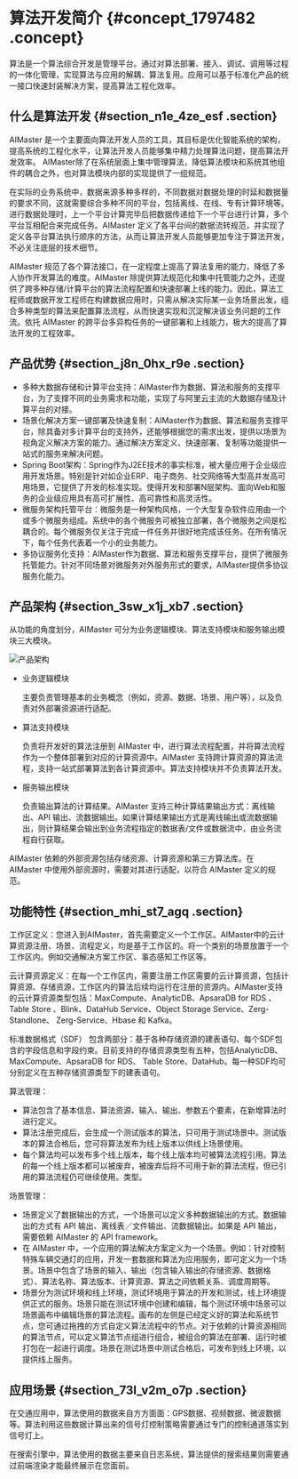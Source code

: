 # 算法开发简介 {#concept_1797482 .concept}

算法是一个算法综合开发是管理平台。通过对算法部署、接入、调试、调用等过程的一体化管理，实现算法与应用的解耦、算法复用。应用可以基于标准化产品的统一接口快速封装解决方案，提高算法工程化效率。

## 什么是算法开发 {#section_n1e_4ze_esf .section}

AIMaster 是一个主要面向算法开发人员的工具，其目标是优化智能系统的架构，提高系统的工程化水平，让算法开发人员能够集中精力处理算法问题，提高算法开发效率。 AIMaster除了在系统层面上集中管理算法，降低算法模块和系统其他组件的耦合之外，也对算法模块内部的实现提供了一组规范。

在实际的业务系统中，数据来源多种多样的，不同数据对数据处理的时延和数据量的要求不同，这就需要综合多种不同的平台，包括离线、在线、专有计算环境等。进行数据处理时，上一个平台计算完毕后把数据传递给下一个平台进行计算，多个平台互相配合来完成任务。AIMaster 定义了各平台间的数据流转规范，并实现了定义各平台算法执行顺序的方法，从而让算法开发人员能够更加专注于算法开发，不必关注底层的技术细节。

AIMaster 规范了各个算法接口，在一定程度上提高了算法复用的能力，降低了多人协作开发算法的难度。AIMaster 除提供算法规范化和集中托管能力之外，还提供了跨多种存储/计算平台的算法流程配置和快速部署上线的能力。因此，算法工程师或数据开发工程师在构建数据应用时，只需从解决实际某一业务场景出发，组合多种类型的算法来配置算法流程，从而快速实现和沉淀解决该业务问题的工作流。依托 AIMaster 的跨平台多异构任务的一键部署和上线能力，极大的提高了算法开发的工程效率。

## 产品优势 {#section_j8n_0hx_r9e .section}

-   多种大数据存储和计算平台支持：AIMaster作为数据、算法和服务的支撑平台，为了支撑不同的业务需求和功能，实现了与阿里云主流的大数据存储及计算平台的对接。
-   场景化解决方案一键部署及快速复制：AIMaster作为数据、算法和服务支撑平台，除具备对多计算平台的支持外，还能够根据您的需求出发，提供以场景为视角定义解决方案的能力。通过解决方案定义、快速部署、复制等功能提供一站式的服务来解决问题。
-   Spring Boot架构：Spring作为J2EE技术的事实标准，被大量应用于企业级应用开发场景。特别是针对如企业ERP、电子商务、社交网络等大型高并发高可用场景，它提供了开发的标准实现。使得开发和部署N层架构、面向Web和服务的企业级应用具有高可扩展性、高可靠性和高灵活性。
-   微服务架构托管平台：微服务是一种架构风格，一个大型复杂软件应用由一个或多个微服务组成。系统中的各个微服务可被独立部署，各个微服务之间是松耦合的。每个微服务仅关注于完成一件任务并很好地完成该任务。在所有情况下，每个任务代表着一个小的业务能力。
-   多协议服务化支持：AIMaster作为数据、算法和服务支撑平台，提供了微服务托管能力。针对不同场景对微服务对外服务形式的要求，AIMaster提供多协议服务化能力。

## 产品架构 {#section_3sw_x1j_xb7 .section}

从功能的角度划分，AIMaster 可分为业务逻辑模块、算法支持模块和服务输出模块三大模块。

![产品架构](http://static-aliyun-doc.oss-cn-hangzhou.aliyuncs.com/assets/img/42419/156776580022242_zh-CN.png)

-   业务逻辑模块

    主要负责管理基本的业务概念（例如，资源、数据、场景、用户等），以及负责对外部署资源进行适配。

-   算法支持模块

    负责将开发好的算法注册到 AIMaster 中，进行算法流程配置，并将算法流程作为一个整体部署到对应的计算资源中。AIMaster 支持跨计算资源的算法流程，支持一站式部署算法到各计算资源中。算法支持模块并不负责算法开发。

-   服务输出模块

    负责输出算法的计算结果。AIMaster 支持三种计算结果输出方式：离线输出、API 输出、流数据输出。如果计算结果输出方式是离线输出或流数据输出，则计算结果会输出到业务流程指定的数据表/文件或数据流中，由业务流程自行获取。


AIMaster 依赖的外部资源包括存储资源、计算资源和第三方算法库。在 AIMaster 中使用外部资源时，需要对其进行适配，以符合 AIMaster 定义的规范。

## 功能特性 {#section_mhi_st7_agq .section}

工作区定义：您进入到AIMaster，首先需要定义一个工作区。AIMaster中的云计算资源注册、场景、流程定义，均是基于工作区的。将一个类别的场景放置于一个工作区内。例如交通解决方案工作区、事态感知工作区等。

云计算资源定义：在每一个工作区内，需要注册工作区需要的云计算资源，包括计算资源、存储资源，工作区内的算法后续均运行在注册的资源内。AIMaster支持的云计算资源类型包括：MaxCompute、AnalyticDB、ApsaraDB for RDS 、Table Store 、Blink、DataHub Service、Object Storage Service、Zerg-Standlone、 Zerg-Service、Hbase 和 Kafka。

标准数据格式（SDF） 包含两部分：基于各种存储资源的建表语句、每个SDF包含的字段信息和字段约束。目前支持的存储资源类型有五种，包括AnalyticDB、MaxCompute、ApsaraDB for RDS、 Table Store、DataHub。每一种SDF均可分别定义在五种存储资源类型下的建表语句。

算法管理：

-   算法包含了基本信息、算法资源、输入、输出、参数五个要素，在新增算法时进行定义。
-   算法注册完成后，会生成一个测试版本的算法，只可用于测试场景中。测试版本的算法合格后，您可将算法发布为线上版本以供线上场景使用。
-   每个算法均可以发布多个线上版本，每个线上版本均可被算法流程引用。算法的每一个线上版本都可以被废弃，被废弃后将不可用于新的算法流程，但已引用的算法流程仍可继续使用。类型。

场景管理：

-   场景定义了数据输出的方式，一个场景可以定义多种数据输出的方式。数据输出的方式有 API 输出、离线表／文件输出、流数据输出。如果是 API 输出，需要依赖 AIMaster 的 API framework。
-   在 AIMaster 中，一个应用的算法解决方案定义为一个场景。例如：针对控制特殊车辆交通灯的应用，开发一套数据和算法为应用服务，即可定义为一个场景。场景中包含了场景的输入、输出（包含输入输出的存储资源、数据格式）、算法名称、算法版本、计算资源、算法之间依赖关系、调度周期等。
-   场景分为测试环境和线上环境，测试环境用于算法的开发和测试，线上环境提供正式的服务。场景只能在测试环境中创建和编辑，每个测试环境中场景可以场景画布中编辑场景的算法流程。画布的左侧是已经定义好的算法和系统节点，您可通过拖拽的方式自定义算法流程中的节点。对于依赖的计算资源相同的算法节点，可以定义算法节点组进行组合，被组合的算法在部署、运行时被打包在一起进行调度。场景在测试场景中测试合格后，可发布到线上环境，以提供线上服务。

## 应用场景 {#section_73l_v2m_o7p .section}

在交通应用中，算法使用的数据来自方方面面：GPS数据、视频数据、微波数据等。算法利用这些数据计算出来的信号灯控制策略需要通过专门的控制通道落实到信号灯上。

在搜索引擎中，算法使用的数据主要来自日志系统，算法提供的搜索结果则需要通过前端渲染才能最终展示在您面前。

